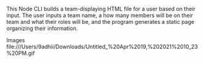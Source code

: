 This Node CLI builds a team-displaying HTML file for a user based on their input. The user inputs a team name, a how many members will be on their team and what their roles will be, and the program generates a static page organizing their information.

Images
file:///Users/9adhii/Downloads/Untitled_%20Apr%2019,%202021%2010_23%20PM.gif




